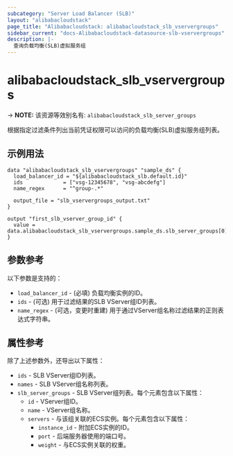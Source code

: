 ```yaml
---
subcategory: "Server Load Balancer (SLB)"
layout: "alibabacloudstack"
page_title: "Alibabacloudstack: alibabacloudstack_slb_vservergroups"
sidebar_current: "docs-Alibabacloudstack-datasource-slb-vservergroups"
description: |- 
  查询负载均衡(SLB)虚拟服务组
---
```


# alibabacloudstack_slb_vservergroups
-> **NOTE:** 该资源等效别名有: `alibabacloudstack_slb_server_groups`

根据指定过滤条件列出当前凭证权限可以访问的负载均衡(SLB)虚拟服务组列表。

## 示例用法

```hcl
data "alibabacloudstack_slb_vservergroups" "sample_ds" {
  load_balancer_id = "${alibabacloudstack_slb.default.id}"
  ids             = ["vsg-12345678", "vsg-abcdefg"]
  name_regex      = "^group-.*"

  output_file = "slb_vservergroups_output.txt"
}

output "first_slb_vserver_group_id" {
  value = data.alibabacloudstack_slb_vservergroups.sample_ds.slb_server_groups[0].id
}
```

## 参数参考

以下参数是支持的：

* `load_balancer_id` - (必填) 负载均衡实例的ID。
* `ids` - (可选) 用于过滤结果的SLB VServer组ID列表。
* `name_regex` - (可选，变更时重建) 用于通过VServer组名称过滤结果的正则表达式字符串。

## 属性参考

除了上述参数外，还导出以下属性：

* `ids` - SLB VServer组ID列表。
* `names` - SLB VServer组名称列表。
* `slb_server_groups` - SLB VServer组列表。每个元素包含以下属性：
  * `id` - VServer组ID。
  * `name` - VServer组名称。
  * `servers` - 与该组关联的ECS实例。每个元素包含以下属性：
    * `instance_id` - 附加ECS实例的ID。
    * `port` - 后端服务器使用的端口号。
    * `weight` - 与ECS实例关联的权重。